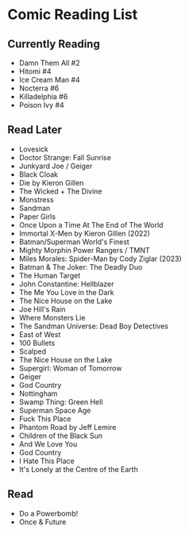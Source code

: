 # Comic Reading List

## Currently Reading
- Damn Them All #2
- Hitomi #4
- Ice Cream Man #4
- Nocterra #6
- Killadelphia #6
- Poison Ivy #4

## Read Later
- Lovesick
- Doctor Strange: Fall Sunrise
- Junkyard Joe / Geiger
- Black Cloak
- Die by Kieron Gillen
- The Wicked + The Divine
- Monstress
- Sandman
- Paper Girls
- Once Upon a Time At The End of The World
- Immortal X-Men by Kieron Gillen (2022)
- Batman/Superman World's Finest
- Mighty Morphin Power Rangers / TMNT
- Miles Morales: Spider-Man by Cody Ziglar (2023)
- Batman & The Joker: The Deadly Duo
- The Human Target
- John Constantine: Hellblazer
- The Me You Love in the Dark
- The Nice House on the Lake
- Joe Hill's Rain
- Where Monsters Lie
- The Sandman Universe: Dead Boy Detectives
- East of West
- 100 Bullets
- Scalped
- The Nice House on the Lake
- Supergirl: Woman of Tomorrow
- Geiger
- God Country
- Nottingham
- Swamp Thing: Green Hell
- Superman Space Age
- Fuck This Place
- Phantom Road by Jeff Lemire
- Children of the Black Sun
- And We Love You
- God Country
- I Hate This Place
- It's Lonely at the Centre of the Earth

## Read
- Do a Powerbomb!
- Once & Future